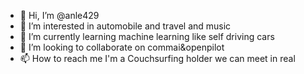 - 👋 Hi, I’m @anle429
- 👀 I’m interested in automobile and travel and music
- 🌱 I’m currently learning machine learning like self driving cars
- 💞️ I’m looking to collaborate on commai&openpilot
- 📫 How to reach me I'm a Couchsurfing holder we can meet in real

<!---
anle429/anle429 is a ✨ special ✨ repository because its `README.md` (this file) appears on your GitHub profile.
You can click the Preview link to take a look at your changes.
--->
